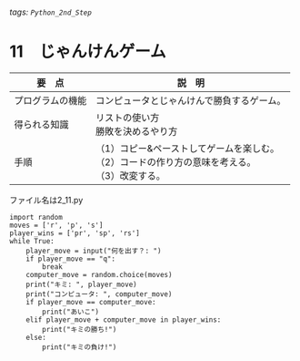 ###### tags: `Python_2nd_Step`
# 11　じゃんけんゲーム

|要　点|説　明|
|---|---|
|プログラムの機能|コンピュータとじゃんけんで勝負するゲーム。|
|得られる知識|リストの使い方<br/>勝敗を決めるやり方|
|手順|（1）コピー&ペーストしてゲームを楽しむ。<br/>（2）コードの作り方の意味を考える。<br/>（3）改変する。|

ファイル名は2_11.py
```python=
import random
moves = ['r', 'p', 's']
player_wins = ['pr', 'sp', 'rs']
while True:
    player_move = input("何を出す？: ")
    if player_move == "q":
        break
    computer_move = random.choice(moves)
    print("キミ: ", player_move)
    print("コンピュータ: ", computer_move)
    if player_move == computer_move:
        print("あいこ")
    elif player_move + computer_move in player_wins:
        print("キミの勝ち!")
    else:
        print("キミの負け!")
```
